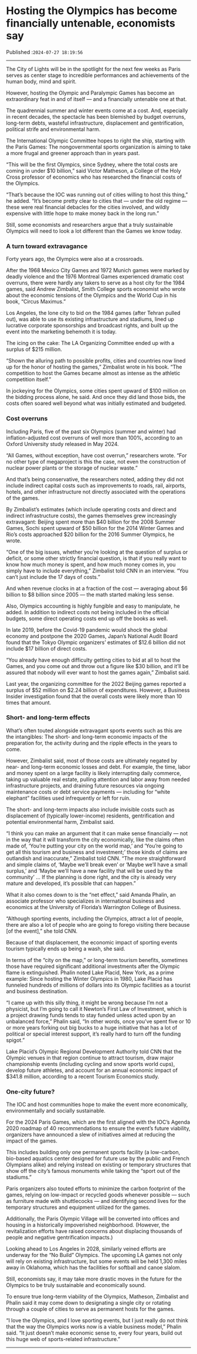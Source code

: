 # Hosting the Olympics has become financially untenable, economists say

Published :`2024-07-27 18:19:56`

---

The City of Lights will be in the spotlight for the next few weeks as Paris serves as center stage to incredible performances and achievements of the human body, mind and spirit.

However, hosting the Olympic and Paralympic Games has become an extraordinary feat in and of itself — and a financially untenable one at that.

The quadrennial summer and winter events come at a cost. And, especially in recent decades, the spectacle has been blemished by budget overruns, long-term debts, wasteful infrastructure, displacement and gentrification, political strife and environmental harm.

The International Olympic Committee hopes to right the ship, starting with the Paris Games: The nongovernmental sports organization is aiming to take a more frugal and greener approach than in years past.

“This will be the first Olympics, since Sydney, where the total costs are coming in under $10 billion,” said Victor Matheson, a College of the Holy Cross professor of economics who has researched the financial costs of the Olympics.

“That’s because the IOC was running out of cities willing to host this thing,” he added. “It’s become pretty clear to cities that — under the old regime — these were real financial debacles for the cities involved, and wildly expensive with little hope to make money back in the long run.”

Still, some economists and researchers argue that a truly sustainable Olympics will need to look a lot different than the Games we know today.

### A turn toward extravagance

Forty years ago, the Olympics were also at a crossroads.

After the 1968 Mexico City Games and 1972 Munich games were marked by deadly violence and the 1976 Montreal Games experienced dramatic cost overruns, there were hardly any takers to serve as a host city for the 1984 games, said Andrew Zimbalist, Smith College sports economist who wrote about the economic tensions of the Olympics and the World Cup in his book, “Circus Maximus.”

Los Angeles, the lone city to bid on the 1984 games (after Tehran pulled out), was able to use its existing infrastructure and stadiums, lined up lucrative corporate sponsorships and broadcast rights, and built up the event into the marketing behemoth it is today.

The icing on the cake: The LA Organizing Committee ended up with a surplus of $215 million.

“Shown the alluring path to possible profits, cities and countries now lined up for the honor of hosting the games,” Zimbalist wrote in his book. “The competition to host the Games became almost as intense as the athletic competition itself.”

In jockeying for the Olympics, some cities spent upward of $100 million on the bidding process alone, he said. And once they did land those bids, the costs often soared well beyond what was initially estimated and budgeted.

### Cost overruns

Including Paris, five of the past six Olympics (summer and winter) had inflation-adjusted cost overruns of well more than 100%, according to an Oxford University study released in May 2024.

“All Games, without exception, have cost overrun,” researchers wrote. “For no other type of megaproject is this the case, not even the construction of nuclear power plants or the storage of nuclear waste.”

And that’s being conservative, the researchers noted, adding they did not include indirect capital costs such as improvements to roads, rail, airports, hotels, and other infrastructure not directly associated with the operations of the games.

By Zimbalist’s estimates (which include operating costs and direct and indirect infrastructure costs), the games themselves grew increasingly extravagant: Beijing spent more than $40 billion for the 2008 Summer Games, Sochi spent upward of $50 billion for the 2014 Winter Games and Rio’s costs approached $20 billion for the 2016 Summer Olympics, he wrote.

“One of the big issues, whether you’re looking at the question of surplus or deficit, or some other strictly financial question, is that if you really want to know how much money is spent, and how much money comes in, you simply have to include everything,” Zimbalist told CNN in an interview. “You can’t just include the 17 days of costs.”

And when revenue clocks in at a fraction of the cost — averaging about $6 billion to $8 billion since 2005 — the math started making less sense.

Also, Olympics accounting is highly fungible and easy to manipulate, he added. In addition to indirect costs not being included in the official budgets, some direct operating costs end up off the books as well.

In late 2019, before the Covid-19 pandemic would shock the global economy and postpone the 2020 Games, Japan’s National Audit Board found that the Tokyo Olympic organizers’ estimates of $12.6 billion did not include $17 billion of direct costs.

“You already have enough difficulty getting cities to bid at all to host the Games, and you come out and throw out a figure like $30 billion, and it’ll be assured that nobody will ever want to host the games again,” Zimbalist said.

Last year, the organizing committee for the 2022 Beijing games reported a surplus of $52 million on $2.24 billion of expenditures. However, a Business Insider investigation found that the overall costs were likely more than 10 times that amount.

### Short- and long-term effects

What’s often touted alongside extravagant sports events such as this are the intangibles: The short- and long-term economic impacts of the preparation for, the activity during and the ripple effects in the years to come.

However, Zimbalist said, most of those costs are ultimately negated by near- and long-term economic losses and debt. For example, the time, labor and money spent on a large facility is likely interrupting daily commerce, taking up valuable real estate, pulling attention and labor away from needed infrastructure projects, and draining future resources via ongoing maintenance costs or debt service payments — including for “white elephant” facilities used infrequently or left for ruin.

The short- and long-term impacts also include invisible costs such as displacement of (typically lower-income) residents, gentrification and potential environmental harm, Zimbalist said.

“I think you can make an argument that it can make sense financially — not in the way that it will transform the city economically, like the claims often made of, ‘You’re putting your city on the world map,’ and ‘You’re going to get all this tourism and business and investment;’ those kinds of claims are outlandish and inaccurate,” Zimbalist told CNN. “The more straightforward and simple claims of, ‘Maybe we’ll break even’ or ‘Maybe we’ll have a small surplus,’ and ‘Maybe we’ll have a new facility that will be used by the community’ … If the planning is done right, and the city is already very mature and developed, it’s possible that can happen.”

What it also comes down to is the “net effect,” said Amanda Phalin, an associate professor who specializes in international business and economics at the University of Florida’s Warrington College of Business.

“Although sporting events, including the Olympics, attract a lot of people, there are also a lot of people who are going to forego visiting there because [of the event],” she told CNN.

Because of that displacement, the economic impact of sporting events tourism typically ends up being a wash, she said.

In terms of the “city on the map,” or long-term tourism benefits, sometimes those have required significant additional investments after the Olympic flame is extinguished. Phalin noted Lake Placid, New York, as a prime example: Since hosting the Winter Olympics in 1980, Lake Placid has funneled hundreds of millions of dollars into its Olympic facilities as a tourist and business destination.

“I came up with this silly thing, it might be wrong because I’m not a physicist, but I’m going to call it Newton’s First Law of Investment, which is a project drawing funds tends to stay funded unless acted upon by an unbalanced force,” Phalin said, “In other words, once you’ve spent five or 10 or more years forking out big bucks to a huge initiative that has a lot of political or special interest support, it’s really hard to turn off the funding spigot.”

Lake Placid’s Olympic Regional Development Authority told CNN that the Olympic venues in that region continue to attract tourism, draw major championship events (including cycling and snow sports world cups), develop future athletes, and account for an annual economic impact of $341.8 million, according to a recent Tourism Economics study.

### One-city future?

The IOC and host communities hope to make the event more economically, environmentally and socially sustainable.

For the 2024 Paris Games, which are the first aligned with the IOC’s Agenda 2020 roadmap of 40 recommendations to ensure the event’s future viability, organizers have announced a slew of initiatives aimed at reducing the impact of the games.

This includes building only one permanent sports facility (a low-carbon, bio-based aquatics center designed for future use by the public and French Olympians alike) and relying instead on existing or temporary structures that show off the city’s famous monuments while taking the “sport out of the stadiums.”

Paris organizers also touted efforts to minimize the carbon footprint of the games, relying on low-impact or recycled goods whenever possible — such as furniture made with shuttlecocks — and identifying second lives for the temporary structures and equipment utilized for the games.

Additionally, the Paris Olympic Village will be converted into offices and housing in a historically impoverished neighborhood. (However, the revitalization efforts have raised concerns about displacing thousands of people and negative gentrification impacts.)

Looking ahead to Los Angeles in 2028, similarly veined efforts are underway for the “No Build” Olympics. The upcoming LA games not only will rely on existing infrastructure, but some events will be held 1,300 miles away in Oklahoma, which has the facilities for softball and canoe slalom.

Still, economists say, it may take more drastic moves in the future for the Olympics to be truly sustainable and economically sound.

To ensure true long-term viability of the Olympics, Matheson, Zimbalist and Phalin said it may come down to designating a single city or rotating through a couple of cities to serve as permanent hosts for the games.

“I love the Olympics, and I love sporting events, but I just really do not think that the way the Olympics works now is a viable business model,” Phalin said. “It just doesn’t make economic sense to, every four years, build out this huge web of sports-related infrastructure.”

---

